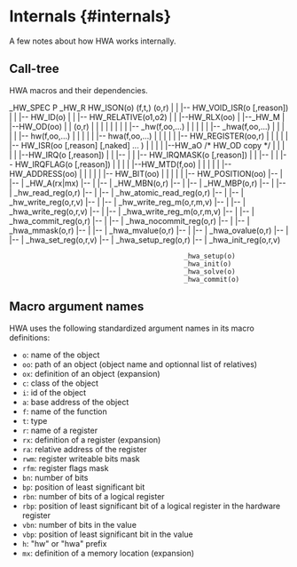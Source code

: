 
Internals {#internals}
=========

A few notes about how HWA works internally.


Call-tree
---------

HWA macros and their dependencies.


  _HW_SPEC  P  _HW_R        HW_ISON(o)
   (f,t,)       (o,r)
    |            |           |--                HW_VOID_ISR(o [,reason])
    |            |           |--                HW_ID(o)
    |            |           |--                HW_RELATIVE(o1,o2)
    |            |           |--HW_RLX(oo)
    |            |--_HW_M    |   |--HW_OD(oo)
    |            |   (o,r)   |   |   |
    |            |    |      |   |   |--        _hw(f,oo,...)
    |            |    |      |   |   |--        _hwa(f,oo,...)
    |            |    |      |   |   |--        hw(f,oo,...)
    |            |    |      |   |   |--        hwa(f,oo,...)
    |            |    |      |   |   |--        HW_REGISTER(oo,r)
    |            |    |      |   |   |--        HW_ISR(oo [,reason] [,naked] ... )
    |            |    |      |   |--HW_aO  /* HW_OD copy */
    |            |    |      |   |   |--HW_IRQ(o [,reason])
    |            |    |--    |   |       |--    HW_IRQMASK(o [,reason])
    |            |    |--    |   |       |--    HW_IRQFLAG(o [,reason])
    |            |    |      |   |--HW_MTD(f,oo)
    |            |    |      |   |   |--        HW_ADDRESS(oo)
    |            |    |      |   |   |--        HW_BIT(oo)
    |            |    |      |   |   |--        HW_POSITION(oo)
    |--          |    |--    |                  _HW_A(rx|mx)
    |--          |    |--    |                  _HW_MBN(o,r)
    |--          |    |--    |                  _HW_MBP(o,r)
    |--          |    |--    |                  _hw_read_reg(o,r)
    |--          |    |--    |                  _hw_atomic_read_reg(o,r)
    |--          |    |--    |                  _hw_write_reg(o,r,v)
    |--          |    |--    |                  _hw_write_reg_m(o,r,m,v)
    |--          |    |--    |                  _hwa_write_reg(o,r,v)
    |--          |    |--    |                  _hwa_write_reg_m(o,r,m,v)
    |--          |    |--    |                  _hwa_commit_reg(o,r)
    |--          |    |--    |                  _hwa_nocommit_reg(o,r)
    |--          |    |--    |                  _hwa_mmask(o,r)
    |--          |    |--    |                  _hwa_mvalue(o,r)
    |--          |    |--    |                  _hwa_ovalue(o,r)
    |--          |    |--    |                  _hwa_set_reg(o,r,v)
                 |--         |                  _hwa_setup_reg(o,r)
                 |--         |                  _hwa_init_reg(o,r,v)

                                                _hwa_setup(o)
                                                _hwa_init(o)
                                                _hwa_solve(o)
                                                _hwa_commit(o)



Macro argument names
--------------------

HWA uses the following standardized argument names in its macro definitions:

 * `o`: name of the object
 * `oo`: path of an object (object name and optionnal list of relatives)
 * `ox`: definition of an object (expansion)
 * `c`: class of the object
 * `i`: id of the object
 * `a`: base address of the object
 * `f`: name of the function
 * `t`: type
 * `r`: name of a register
 * `rx`: definition of a register (expansion)
 * `ra`: relative address of the register 
 * `rwm`: register writeable bits mask
 * `rfm`: register flags mask
 * `bn`: number of bits
 * `bp`: position of least significant bit
 * `rbn`: number of bits of a logical register
 * `rbp`: position of least significant bit of a logical register in the
          hardware register
 * `vbn`: number of bits in the value
 * `vbp`: position of least significant bit in the value
 * `h`: "hw" or "hwa" prefix
 * `mx`: definition of a memory location (expansion)

